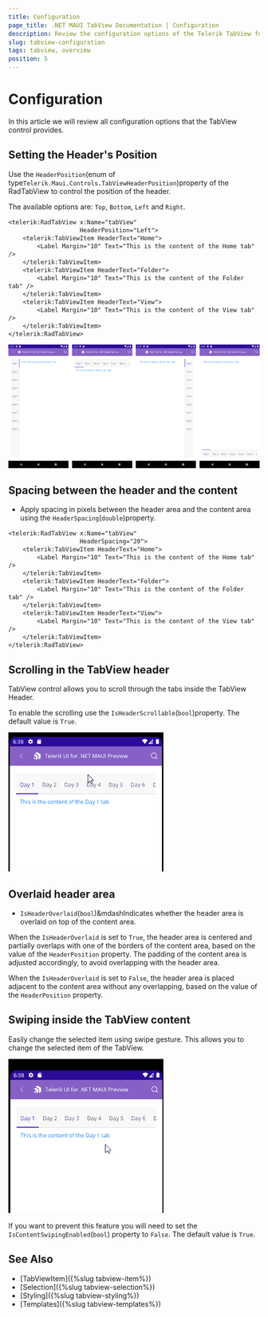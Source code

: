 ```yaml
---
title: Configuration
page_title: .NET MAUI TabView Documentation | Configuration
description: Review the configuration options of the Telerik TabView for .NET MAUI control.
slug: tabview-configuration
tags: tabview, overview
position: 5
---
```


# Configuration

In this article we will review all configuration options that the TabView control provides. 

## Setting the Header's Position

Use the `HeaderPosition`(enum of type`Telerik.Maui.Controls.TabViewHeaderPosition`)property of the RadTabView to control the position of the header. 

The available options are: `Top`, `Bottom`, `Left` and `Right`.

```XAML
<telerik:RadTabView x:Name="tabView"
                    HeaderPosition="Left">
    <telerik:TabViewItem HeaderText="Home">
        <Label Margin="10" Text="This is the content of the Home tab" />
    </telerik:TabViewItem>
    <telerik:TabViewItem HeaderText="Folder">
        <Label Margin="10" Text="This is the content of the Folder tab" />
    </telerik:TabViewItem>
    <telerik:TabViewItem HeaderText="View">
        <Label Margin="10" Text="This is the content of the View tab" />
    </telerik:TabViewItem>
</telerik:RadTabView>
```

![TabView Header Position](images/header-position.png "Header Position of TabView control")


## Spacing between the header and the content

* Apply spacing in pixels between the header area and the content area using the `HeaderSpacing`(`double`)property.

```XAML
<telerik:RadTabView x:Name="tabView"
                    HeaderSpacing="20">
    <telerik:TabViewItem HeaderText="Home">
        <Label Margin="10" Text="This is the content of the Home tab" />
    </telerik:TabViewItem>
    <telerik:TabViewItem HeaderText="Folder">
        <Label Margin="10" Text="This is the content of the Folder tab" />
    </telerik:TabViewItem>
    <telerik:TabViewItem HeaderText="View">
        <Label Margin="10" Text="This is the content of the View tab" />
    </telerik:TabViewItem>
</telerik:RadTabView>
```

## Scrolling in the TabView header

TabView control allows you to scroll through the tabs inside the TabView Header. 

To enable the scrolling use the `IsHeaderScrollable`(`bool`)property. The default value is `True`.

![TabView Scrolling in the Header](images/tabview-scrolling.gif "Scrolling in the TabView Header")

## Overlaid header area

* `IsHeaderOverlaid`(`bool`)&mdashIndicates whether the header area is overlaid on top of the content area. 

When the `IsHeaderOverlaid` is set to `True`, the header area is centered and partially overlaps with one of the borders of the content area, based on the value of the `HeaderPosition` property. The padding of the content area is adjusted accordingly, to avoid overlapping with the header area.

When the `IsHeaderOverlaid` is set to `False`, the header area is placed adjacent to the content area without any overlapping, based on the value of the `HeaderPosition` property.

## Swiping inside the TabView content

Easily change the selected item using swipe gesture. This allows you to change the selected item of the TabView.

![TabView Swiping in the content](images/tabview-swiping.gif "Swiping in the TabView Content")

If you want to prevent this feature you will need to set the `IsContentSwipingEnabled`(`bool`) property to `False`. The default value is `True`.

## See Also

- [TabViewItem]({%slug tabview-item%})
- [Selection]({%slug tabview-selection%})
- [Styling]({%slug tabview-styling%})
- [Templates]({%slug tabview-templates%})